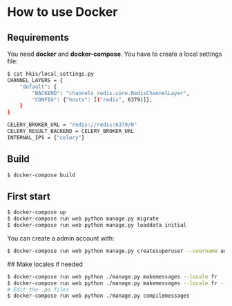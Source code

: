# How to use Docker


## Requirements

You need **docker** and **docker-compose**. You have to create a local settings file:

```bash
$ cat hkis/local_settings.py
CHANNEL_LAYERS = {
    "default": {
        "BACKEND": "channels_redis.core.RedisChannelLayer",
        "CONFIG": {"hosts": [("redis", 6379)]},
    }
}

CELERY_BROKER_URL = "redis://redis:6379/0"
CELERY_RESULT_BACKEND = CELERY_BROKER_URL
INTERNAL_IPS = {"celery"}
```

## Build
```bash
$ docker-compose build
```

## First start
```bash
$ docker-compose up
$ docker-compose run web python manage.py migrate
$ docker-compose run web python manage.py loaddata initial
```

You can create a admin account with:
```bash
$ docker-compose run web python manage.py createsuperuser --username admin --email ad@min.fr
```

## Make locales if needed
```bash
$ docker-compose run web python ./manage.py makemessages --locale fr
$ docker-compose run web python ./manage.py makemessages --locale fr --domain djangojs
# Edit the .po files
$ docker-compose run web python ./manage.py compilemessages
```
